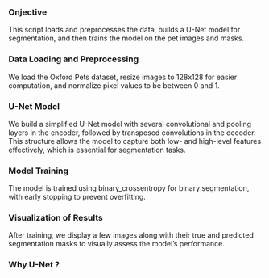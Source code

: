 ### Onjective

This script loads and preprocesses the data, builds a U-Net model for segmentation, and then trains the model on the pet images and masks.

### Data Loading and Preprocessing

We load the Oxford Pets dataset, resize images to 128x128 for easier computation, and normalize pixel values to be between 0 and 1.

### U-Net Model

We build a simplified U-Net model with several convolutional and pooling layers in the encoder, followed by transposed convolutions in the decoder. This structure allows the model to capture both low- and high-level features effectively, which is essential for segmentation tasks.

### Model Training

The model is trained using binary_crossentropy for binary segmentation, with early stopping to prevent overfitting.

### Visualization of Results

After training, we display a few images along with their true and predicted segmentation masks to visually assess the model’s performance.

### Why U-Net ?
